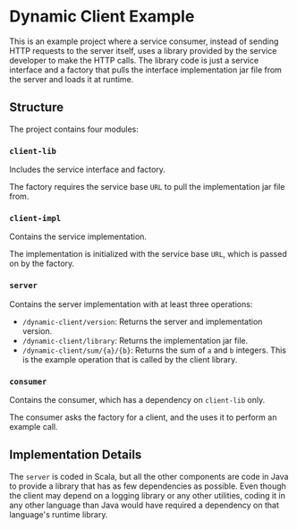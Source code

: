 
# Dynamic Client Example

This is an example project where a service consumer, instead of sending HTTP 
requests to the server itself, uses a library provided by the service 
developer to make the HTTP calls. The library code is just a service 
interface and a factory that pulls the interface implementation jar file from 
the server and loads it at runtime.

## Structure

The project contains four modules:

### `client-lib`

Includes the service interface and factory. 

The factory requires the service base `URL` to pull the implementation jar file from. 

### `client-impl`

Contains the service implementation. 

The implementation is initialized with the service base `URL`, which is passed on by the factory.  

### `server`

Contains the server implementation with at least three operations:

* `/dynamic-client/version`: Returns the server and implementation version.
* `/dynamic-client/library`: Returns the implementation jar file.
* `/dynamic-client/sum/{a}/{b}`: Returns the sum of `a` and `b` integers. This
is the example operation that is called by the client library.

### `consumer`

Contains the consumer, which has a dependency on `client-lib` only. 

The consumer asks the factory for a client, and the uses it to perform an example call.

## Implementation Details

The `server` is coded in Scala, but all the other components are code in Java
to provide a library that has as few dependencies as possible. Even though 
the client may depend on a logging library or any other utilities, coding it 
in any other language than Java would have required a dependency on that 
language's runtime library.

